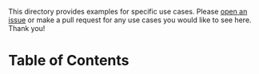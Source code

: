 This directory provides examples for specific use cases. Please [open an issue](https://github.com/sendgrid/smtpapi-python/issues) or make a pull request for any use cases you would like to see here. Thank you!

# Table of Contents
